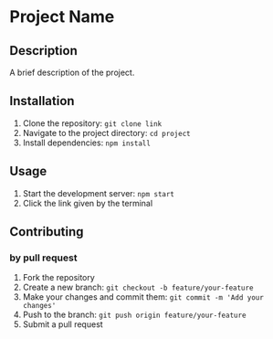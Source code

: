 # Project Name

## Description
A brief description of the project.

## Installation
1. Clone the repository: `git clone link`
2. Navigate to the project directory: `cd project`
3. Install dependencies: `npm install`

## Usage
1. Start the development server: `npm start`
2. Click the link given by the terminal

## Contributing

### by pull request

1. Fork the repository
2. Create a new branch: `git checkout -b feature/your-feature`
3. Make your changes and commit them: `git commit -m 'Add your changes'`
4. Push to the branch: `git push origin feature/your-feature`
5. Submit a pull request